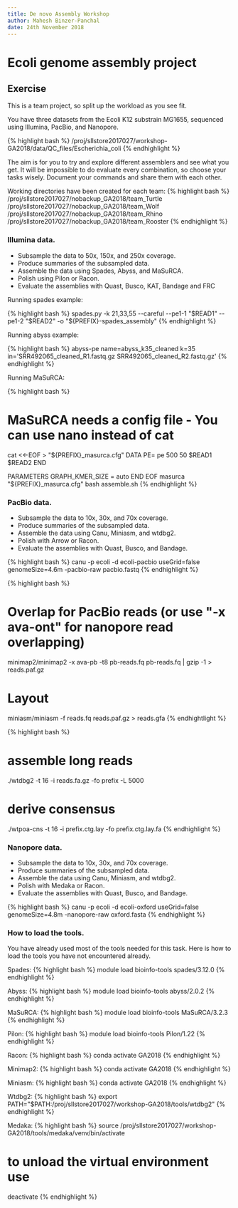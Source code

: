 ```yaml
---
title: De novo Assembly Workshop
author: Mahesh Binzer-Panchal
date: 24th November 2018
---
```

# Ecoli genome assembly project

## Exercise

This is a team project, so split up the workload as you see fit.

You have three datasets from the Ecoli K12 substrain MG1655, sequenced using Illumina, PacBio, and Nanopore.

{% highlight bash %}
/proj/sllstore2017027/workshop-GA2018/data/QC_files/Escherichia_coli
{% endhighlight %}

The aim is for you to try and explore different assemblers and see what you get. It will be impossible to
do evaluate every combination, so choose your tasks wisely. Document your commands and share them with
each other.

Working directories have been created for each team:
{% highlight bash %}
/proj/sllstore2017027/nobackup_GA2018/team_Turtle
/proj/sllstore2017027/nobackup_GA2018/team_Wolf
/proj/sllstore2017027/nobackup_GA2018/team_Rhino
/proj/sllstore2017027/nobackup_GA2018/team_Rooster
{% endhighlight %}

### Illumina data.

* Subsample the data to 50x, 150x, and 250x coverage.
* Produce summaries of the subsampled data.
* Assemble the data using Spades, Abyss, and MaSuRCA.
* Polish using Pilon or Racon.
* Evaluate the assemblies with Quast, Busco, KAT, Bandage and FRC

Running spades example:

{% highlight bash %}
spades.py -k 21,33,55 --careful --pe1-1 "$READ1" --pe1-2 "$READ2" -o "${PREFIX}-spades_assembly"
{% endhighlight %}

Running abyss example:

{% highlight bash %}
abyss-pe name=abyss_k35_cleaned k=35 in='SRR492065_cleaned_R1.fastq.gz SRR492065_cleaned_R2.fastq.gz'
{% endhighlight %}

Running MaSuRCA:

{% highlight bash %}
# MaSuRCA needs a config file - You can use nano instead of cat
cat <<-EOF > "${PREFIX}_masurca.cfg"
DATA
PE= pe 500 50 $READ1 $READ2
END

PARAMETERS
GRAPH_KMER_SIZE = auto
END
EOF
masurca "${PREFIX}_masurca.cfg"
bash assemble.sh
{% endhighlight %}

### PacBio data.

* Subsample the data to 10x, 30x, and 70x coverage.
* Produce summaries of the subsampled data.
* Assemble the data using Canu, Miniasm, and wtdbg2.
* Polish with Arrow or Racon.
* Evaluate the assemblies with Quast, Busco, and Bandage.

{% highlight bash %}
canu -p ecoli -d ecoli-pacbio useGrid=false genomeSize=4.6m -pacbio-raw pacbio.fastq
{% endhighlight %}

{% highlight bash %}
# Overlap for PacBio reads (or use "-x ava-ont" for nanopore read overlapping)
minimap2/minimap2 -x ava-pb -t8 pb-reads.fq pb-reads.fq | gzip -1 > reads.paf.gz
# Layout
miniasm/miniasm -f reads.fq reads.paf.gz > reads.gfa
{% endhightlight %}

{% highlight bash %}
# assemble long reads
./wtdbg2 -t 16 -i reads.fa.gz -fo prefix -L 5000
# derive consensus
./wtpoa-cns -t 16 -i prefix.ctg.lay -fo prefix.ctg.lay.fa
{% endhighlight %}

### Nanopore data.

* Subsample the data to 10x, 30x, and 70x coverage.
* Produce summaries of the subsampled data.
* Assemble the data using Canu, Miniasm, and wtdbg2.
* Polish with Medaka or Racon.
* Evaluate the assemblies with Quast, Busco, and Bandage.

{% highlight bash %}
canu -p ecoli -d ecoli-oxford useGrid=false genomeSize=4.8m -nanopore-raw oxford.fasta
{% endhighlight %}

### How to load the tools.

You have already used most of the tools needed for this task. Here is how to
load the tools you have not encountered already.

Spades:
{% highlight bash %}
module load bioinfo-tools spades/3.12.0
{% endhighlight %}

Abyss:
{% highlight bash %}
module load bioinfo-tools abyss/2.0.2
{% endhighlight %}

MaSuRCA:
{% highlight bash %}
module load bioinfo-tools MaSuRCA/3.2.3
{% endhighlight %}

Pilon:
{% highlight bash %}
module load bioinfo-tools Pilon/1.22
{% endhighlight %}

Racon:
{% highlight bash %}
conda activate GA2018
{% endhighlight %}

Minimap2:
{% highlight bash %}
conda activate GA2018
{% endhighlight %}

Miniasm:
{% highlight bash %}
conda activate GA2018
{% endhighlight %}

Wtdbg2:
{% highlight bash %}
export PATH="$PATH:/proj/sllstore2017027/workshop-GA2018/tools/wtdbg2"
{% endhighlight %}

Medaka:
{% highlight bash %}
source /proj/sllstore2017027/workshop-GA2018/tools/medaka/venv/bin/activate
# to unload the virtual environment use
deactivate
{% endhighlight %}

